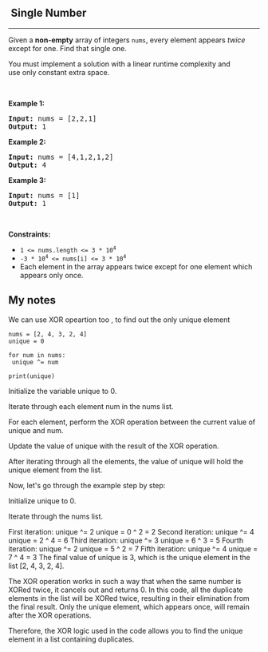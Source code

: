 <h2>  Single Number</h2><hr><div><p>Given a <strong>non-empty</strong>&nbsp;array of integers <code>nums</code>, every element appears <em>twice</em> except for one. Find that single one.</p>

<p>You must&nbsp;implement a solution with a linear runtime complexity and use&nbsp;only constant&nbsp;extra space.</p>

<p>&nbsp;</p>
<p><strong class="example">Example 1:</strong></p>
<pre><strong>Input:</strong> nums = [2,2,1]
<strong>Output:</strong> 1
</pre><p><strong class="example">Example 2:</strong></p>
<pre><strong>Input:</strong> nums = [4,1,2,1,2]
<strong>Output:</strong> 4
</pre><p><strong class="example">Example 3:</strong></p>
<pre><strong>Input:</strong> nums = [1]
<strong>Output:</strong> 1
</pre>
<p>&nbsp;</p>
<p><strong>Constraints:</strong></p>

<ul>
	<li><code>1 &lt;= nums.length &lt;= 3 * 10<sup>4</sup></code></li>
	<li><code>-3 * 10<sup>4</sup> &lt;= nums[i] &lt;= 3 * 10<sup>4</sup></code></li>
	<li>Each element in the array appears twice except for one element which appears only once.</li>
</ul>
	
	
<h2>My notes</h2>
<p> We can use XOR opeartion too , to find out the only unique element  </p>
	
	nums = [2, 4, 3, 2, 4]
	unique = 0

	for num in nums:
   	 unique ^= num

	print(unique)
	
	
Initialize the variable unique to 0.

Iterate through each element num in the nums list.

For each element, perform the XOR operation between the current value of unique and num.

Update the value of unique with the result of the XOR operation.

After iterating through all the elements, the value of unique will hold the unique element from the list.

Now, let's go through the example step by step:

Initialize unique to 0.

Iterate through the nums list.

First iteration: unique ^= 2
unique = 0 ^ 2 = 2
Second iteration: unique ^= 4
unique = 2 ^ 4 = 6
Third iteration: unique ^= 3
unique = 6 ^ 3 = 5
Fourth iteration: unique ^= 2
unique = 5 ^ 2 = 7
Fifth iteration: unique ^= 4
unique = 7 ^ 4 = 3
The final value of unique is 3, which is the unique element in the list [2, 4, 3, 2, 4].

The XOR operation works in such a way that when the same number is XORed twice, it cancels out and returns 0. In this code, all the duplicate elements in the list will be XORed twice, resulting in their elimination from the final result. Only the unique element, which appears once, will remain after the XOR operations.

Therefore, the XOR logic used in the code allows you to find the unique element in a list containing duplicates.
</div>
